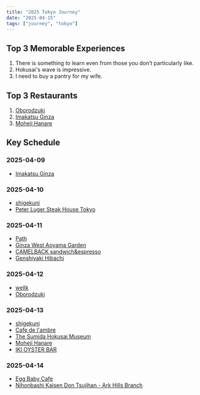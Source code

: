 ```yaml
---
title: "2025 Tokyo Journey"
date: "2025-04-15"
tags: ["journey", "tokyo"]
---
```


## Top 3 Memorable Experiences

1. There is something to learn even from those you don’t particularly like.
2. Hokusai's wave is impressive.
3. I need to buy a pantry for my wife.

## Top 3 Restaurants

1. [Oborodzuki](https://maps.app.goo.gl/LL6fVXW1bxCsN32QA)
2. [Imakatsu Ginza](https://maps.app.goo.gl/LsjpVD5wSSnGTvqX6)
3. [Moheji Hanare](https://maps.app.goo.gl/p6pL91fotMuuX9r67)

## Key Schedule

### 2025-04-09

- [Imakatsu Ginza](https://maps.app.goo.gl/LsjpVD5wSSnGTvqX6)

### 2025-04-10

- [shigekuni](https://maps.app.goo.gl/ioZeycm6LVc7QPzv6)
- [Peter Luger Steak House Tokyo](https://maps.app.goo.gl/L7MZNsbFVJmzxf2q7)

### 2025-04-11

- [Path](https://maps.app.goo.gl/LJcxBH1jVn5rPY496)
- [Ginza West Aoyama Garden](https://maps.app.goo.gl/ec7GKq7kLM3bV1xE8)
- [CAMELBACK sandwich&espresso](https://maps.app.goo.gl/MynvqXYTcbZLFDQX6)
- [Genshiyaki Hibachi](https://maps.app.goo.gl/eaJ6z6v6BXTR2Nj37)

### 2025-04-12

- [wellk](https://maps.app.goo.gl/yYX5kDJR16W6pjdr7)
- [Oborodzuki](https://maps.app.goo.gl/LL6fVXW1bxCsN32QA)

### 2025-04-13

- [shigekuni](https://maps.app.goo.gl/ioZeycm6LVc7QPzv6)
- [Cafe de l'ambre](https://maps.app.goo.gl/WKQJqRBiS6NAPit36)
- [The Sumida Hokusai Museum](https://maps.app.goo.gl/Fd4RRLEXVtA1z6Cy9)
- [Moheji Hanare](https://maps.app.goo.gl/p6pL91fotMuuX9r67)
- [IKI OYSTER BAR](https://maps.app.goo.gl/KhomdXU9CvKCTAvTA)

### 2025-04-14

- [Egg Baby Cafe](https://maps.app.goo.gl/iAy2TPKAYU8qkJTv7)
- [Nihonbashi Kaisen Don Tsujihan - Ark Hills Branch](https://maps.app.goo.gl/VmEU4WPJpRSE3U2J7)
